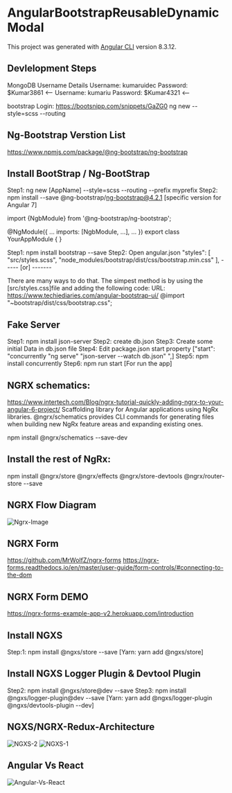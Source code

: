 # AngularBootstrapReusableDynamicModal

This project was generated with [Angular CLI](https://github.com/angular/angular-cli) version 8.3.12.

## Devlelopment Steps

MongoDB Username Details
Username: kumaruidec
Password: $Kumar3861 <--
Username: kumariu
Password: $Kumar4321 <--

bootstrap Login: https://bootsnipp.com/snippets/GaZG0
ng new <AppName> --style=scss --routing

## Ng-Bootstrap Verstion List
https://www.npmjs.com/package/@ng-bootstrap/ng-bootstrap

## Install BootStrap / Ng-BootStrap
Step1: ng new [AppName] --style=scss --routing --prefix myprefix
Step2: npm install --save @ng-bootstrap/ng-bootstrap@4.2.1 [specific version for Angular 7]

import {NgbModule} from '@ng-bootstrap/ng-bootstrap';

@NgModule({
  ...
  imports: [NgbModule, ...],
  ...
})
export class YourAppModule {
}

Step1: npm install bootstrap --save
Step2: Open angular.json
"styles": [
  "src/styles.scss",
  "node_modules/bootstrap/dist/css/bootstrap.min.css"
],
 ----- [or] -------

There are many ways to do that. The simpest method is by using the [src/styles.css]file and adding the following code:
URL: https://www.techiediaries.com/angular-bootstrap-ui/
@import "~bootstrap/dist/css/bootstrap.css";

## Fake Server

Step1: npm install json-server
Step2: create db.json
Step3: Create some initial Data in db.json file
Step4: Edit package.json start property ["start": "concurrently \"ng serve\" \"json-server --watch db.json\" ",]
Step5: npm install concurrently
Step6: npm run start [For run the app]

## NGRX schematics:
https://www.intertech.com/Blog/ngrx-tutorial-quickly-adding-ngrx-to-your-angular-6-project/
Scaffolding library for Angular applications using NgRx libraries. 
@ngrx/schematics provides CLI commands for generating files when building new NgRx feature areas and expanding existing ones.

npm install @ngrx/schematics --save-dev

## Install the rest of NgRx:
npm install @ngrx/store @ngrx/effects @ngrx/store-devtools @ngrx/router-store --save

## NGRX Flow Diagram
![Ngrx-Image](https://user-images.githubusercontent.com/30646609/62344444-b22be680-b50b-11e9-85ae-7ce70f588995.JPG)

## NGRX Form
https://github.com/MrWolfZ/ngrx-forms
https://ngrx-forms.readthedocs.io/en/master/user-guide/form-controls/#connecting-to-the-dom

## NGRX Form DEMO

https://ngrx-forms-example-app-v2.herokuapp.com/introduction

## Install NGXS

Step:1: npm install @ngxs/store --save  [Yarn: yarn add @ngxs/store]


## Install NGXS Logger Plugin & Devtool Plugin

Step2: npm install @ngxs/store@dev --save
Step3: npm install @ngxs/logger-plugin@dev --save [Yarn: yarn add @ngxs/logger-plugin @ngxs/devtools-plugin --dev]

## NGXS/NGRX-Redux-Architecture

![NGXS-2](https://user-images.githubusercontent.com/30646609/60645886-87d90180-9e57-11e9-818d-d1c6f8eea6fd.png)
![NGXS-1](https://user-images.githubusercontent.com/30646609/60645850-798ae580-9e57-11e9-9280-3a7a131b73e2.png)


## Angular Vs React

![Angular-Vs-React](https://user-images.githubusercontent.com/30646609/60645904-92939680-9e57-11e9-86f9-de5a38adc76c.jpg)
